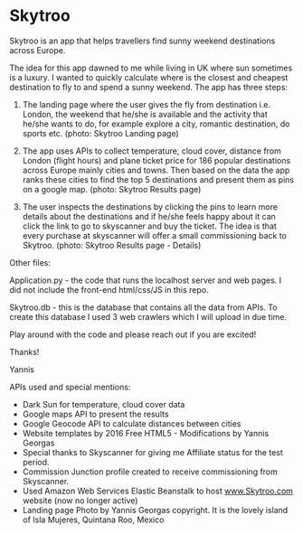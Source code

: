 # Skytroo
Skytroo is an app that helps travellers find sunny weekend destinations across Europe.

The idea for this app dawned to me while living in UK where sun sometimes is a luxury. I wanted to quickly calculate 
where is the closest and cheapest destination to fly to and spend a sunny weekend. The app has three steps:

1) The landing page where the user gives the fly from destination i.e. London, the weekend that he/she is available
and the activity that he/she wants to do, for example explore a city, romantic destination, do sports etc. 
(photo: Skytroo Landing page) 

2) The app uses APIs to collect temperature, cloud cover, distance from London (flight hours) and plane ticket price for 186 
popular destinations across Europe mainly cities and towns. Then based on the data the app ranks these cities to find the 
top 5 destinations and present them as pins on a google map. (photo: Skytroo Results page)

3) The user inspects the destinations by clicking the pins to learn more details about the destinations and if he/she feels 
happy about it can click the link to go to skyscanner and buy the ticket. The idea is that every purchase at skyscanner will
offer a small commissioning back to Skytroo. (photo: Skytroo Results page - Details)

Other files:

Application.py - the code that runs the localhost server and web pages. I did not include the front-end html/css/JS in this repo.

Skytroo.db - this is the database that contains all the data from APIs. To create this database I used 3 web crawlers which 
I will upload in due time. 


Play around with the code and please reach out if you are excited!

Thanks!

Yannis

APIs used and special mentions:
- Dark Sun for temperature, cloud cover data
- Google maps API to present the results
- Google Geocode API to calculate distances between cities
- Website templates by 2016 Free HTML5 - Modifications by Yannis Georgas
- Special thanks to Skyscanner for giving me Affiliate status for the test period.
- Commission Junction profile created to receive commissioning from Skyscanner.
- Used Amazon Web Services Elastic Beanstalk to host www.Skytroo.com website (now no longer active)
- Landing page Photo by Yannis Georgas copyright. It is the lovely island of Isla Mujeres, Quintana Roo, Mexico
